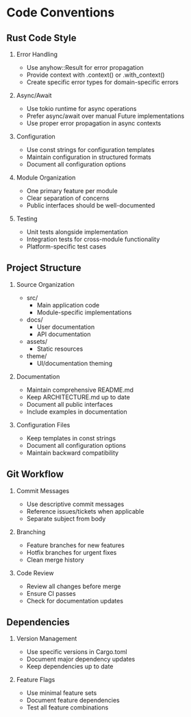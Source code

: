 # Code Conventions

## Rust Code Style

1. Error Handling
   - Use anyhow::Result for error propagation
   - Provide context with .context() or .with_context()
   - Create specific error types for domain-specific errors

2. Async/Await
   - Use tokio runtime for async operations
   - Prefer async/await over manual Future implementations
   - Use proper error propagation in async contexts

3. Configuration
   - Use const strings for configuration templates
   - Maintain configuration in structured formats
   - Document all configuration options

4. Module Organization
   - One primary feature per module
   - Clear separation of concerns
   - Public interfaces should be well-documented

5. Testing
   - Unit tests alongside implementation
   - Integration tests for cross-module functionality
   - Platform-specific test cases

## Project Structure

1. Source Organization
   - src/
     * Main application code
     * Module-specific implementations
   - docs/
     * User documentation
     * API documentation
   - assets/
     * Static resources
   - theme/
     * UI/documentation theming

2. Documentation
   - Maintain comprehensive README.md
   - Keep ARCHITECTURE.md up to date
   - Document all public interfaces
   - Include examples in documentation

3. Configuration Files
   - Keep templates in const strings
   - Document all configuration options
   - Maintain backward compatibility

## Git Workflow

1. Commit Messages
   - Use descriptive commit messages
   - Reference issues/tickets when applicable
   - Separate subject from body

2. Branching
   - Feature branches for new features
   - Hotfix branches for urgent fixes
   - Clean merge history

3. Code Review
   - Review all changes before merge
   - Ensure CI passes
   - Check for documentation updates

## Dependencies

1. Version Management
   - Use specific versions in Cargo.toml
   - Document major dependency updates
   - Keep dependencies up to date

2. Feature Flags
   - Use minimal feature sets
   - Document feature dependencies
   - Test all feature combinations

